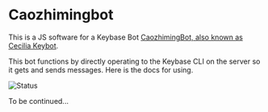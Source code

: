 # Caozhimingbot

This is a JS software for a Keybase Bot [CaozhimingBot, also known as Cecilia Keybot](https://keybase.io/caozhimingbot).

This bot functions by directly operating to the Keybase CLI on the server so it gets and sends messages.
Here is the docs for using.

![Status](https://img.shields.io/uptimerobot/status/m788744221-4681e999eb1f7e09c855f2c4)

To be continued...
